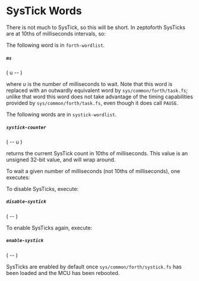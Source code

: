 # SysTick Words

There is not much to SysTick, so this will be short. In zeptoforth SysTicks are at 10ths of milliseconds intervals, so:

The following word is in `forth-wordlist`.

##### `ms`
( u -- )

where *u* is the number of milliseconds to wait. Note that this word is replaced with an outwardly equivalent word by `sys/common/forth/task.fs`; unlike that word this word does not take advantage of the timing capabilities provided by `sys/common/forth/task.fs`, even though it does call `PAUSE`.

The following words are in `systick-wordlist`.

##### `systick-counter`
( -- u )

returns the current SysTick count in 10ths of milliseconds. This value is an unsigned 32-bit value, and will wrap around.

To wait a given number of milliseconds (not 10ths of milliseconds), one executes:

To disable SysTicks, execute:

##### `disable-systick`
( -- )

To enable SysTicks again, execute:

##### `enable-systick`
( -- )

SysTicks are enabled by default once `sys/common/forth/systick.fs` has been loaded and the MCU has been rebooted.
